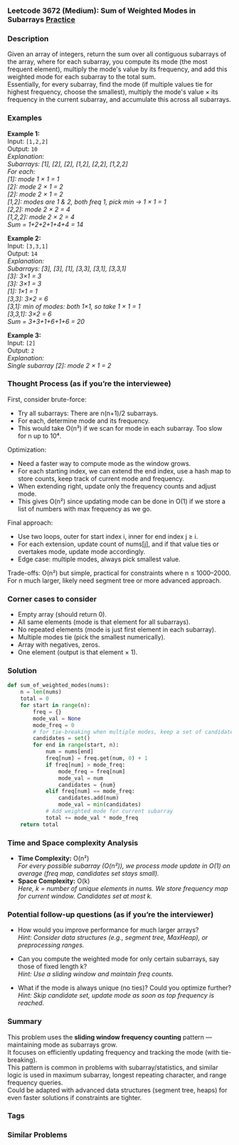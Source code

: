 ### Leetcode 3672 (Medium): Sum of Weighted Modes in Subarrays [Practice](https://leetcode.com/problems/sum-of-weighted-modes-in-subarrays)

### Description  
Given an array of integers, return the sum over all contiguous subarrays of the array, where for each subarray, you compute its mode (the most frequent element), multiply the mode's value by its frequency, and add this weighted mode for each subarray to the total sum.  
Essentially, for every subarray, find the mode (if multiple values tie for highest frequency, choose the smallest), multiply the mode's value × its frequency in the current subarray, and accumulate this across all subarrays.

### Examples  

**Example 1:**  
Input: `[1,2,2]`  
Output: `10`  
*Explanation:  
Subarrays: [1], [2], [2], [1,2], [2,2], [1,2,2]  
For each:  
[1]: mode 1 × 1 = 1  
[2]: mode 2 × 1 = 2  
[2]: mode 2 × 1 = 2  
[1,2]: modes are 1 & 2, both freq 1, pick min → 1 × 1 = 1  
[2,2]: mode 2 × 2 = 4  
[1,2,2]: mode 2 × 2 = 4  
Sum = 1+2+2+1+4+4 = 14*

**Example 2:**  
Input: `[3,3,1]`  
Output: `14`  
*Explanation:  
Subarrays: [3], [3], [1], [3,3], [3,1], [3,3,1]  
[3]: 3×1 = 3  
[3]: 3×1 = 3  
[1]: 1×1 = 1  
[3,3]: 3×2 = 6  
[3,1]: min of modes: both 1×1, so take 1 × 1 = 1  
[3,3,1]: 3×2 = 6  
Sum = 3+3+1+6+1+6 = 20*

**Example 3:**  
Input: `[2]`  
Output: `2`  
*Explanation:  
Single subarray [2]: mode 2 × 1 = 2*


### Thought Process (as if you’re the interviewee)  
First, consider brute-force:  
- Try all subarrays: There are n(n+1)/2 subarrays.  
- For each, determine mode and its frequency.  
- This would take O(n³) if we scan for mode in each subarray. Too slow for n up to 10⁴.

Optimization:  
- Need a faster way to compute mode as the window grows.  
- For each starting index, we can extend the end index, use a hash map to store counts, keep track of current mode and frequency.  
- When extending right, update only the frequency counts and adjust mode.  
- This gives O(n²) since updating mode can be done in O(1) if we store a list of numbers with max frequency as we go.

Final approach:  
- Use two loops, outer for start index i, inner for end index j ≥ i.  
- For each extension, update count of nums[j], and if that value ties or overtakes mode, update mode accordingly.
- Edge case: multiple modes, always pick smallest value.

Trade-offs: O(n²) but simple, practical for constraints where n ≤ 1000–2000. For n much larger, likely need segment tree or more advanced approach.

### Corner cases to consider  
- Empty array (should return 0).
- All same elements (mode is that element for all subarrays).
- No repeated elements (mode is just first element in each subarray).
- Multiple modes tie (pick the smallest numerically).
- Array with negatives, zeros.
- One element (output is that element × 1).

### Solution

```python
def sum_of_weighted_modes(nums):
    n = len(nums)
    total = 0
    for start in range(n):
        freq = {}
        mode_val = None
        mode_freq = 0
        # for tie-breaking when multiple modes, keep a set of candidates
        candidates = set()
        for end in range(start, n):
            num = nums[end]
            freq[num] = freq.get(num, 0) + 1
            if freq[num] > mode_freq:
                mode_freq = freq[num]
                mode_val = num
                candidates = {num}
            elif freq[num] == mode_freq:
                candidates.add(num)
                mode_val = min(candidates)
            # Add weighted mode for current subarray
            total += mode_val * mode_freq
    return total
```

### Time and Space complexity Analysis  

- **Time Complexity:** O(n²)  
    *For every possible subarray (O(n²)), we process mode update in O(1) on average (freq map, candidates set stays small).*
- **Space Complexity:** O(k)  
    *Here, k = number of unique elements in nums. We store frequency map for current window. Candidates set at most k.*

### Potential follow-up questions (as if you’re the interviewer)  

- How would you improve performance for much larger arrays?  
  *Hint: Consider data structures (e.g., segment tree, MaxHeap), or preprocessing ranges.*

- Can you compute the weighted mode for only certain subarrays, say those of fixed length k?  
  *Hint: Use a sliding window and maintain freq counts.*

- What if the mode is always unique (no ties)? Could you optimize further?  
  *Hint: Skip candidate set, update mode as soon as top frequency is reached.*

### Summary
This problem uses the **sliding window frequency counting** pattern — maintaining mode as subarrays grow.  
It focuses on efficiently updating frequency and tracking the mode (with tie-breaking).  
This pattern is common in problems with subarray/statistics, and similar logic is used in maximum subarray, longest repeating character, and range frequency queries.  
Could be adapted with advanced data structures (segment tree, heaps) for even faster solutions if constraints are tighter.

### Tags

### Similar Problems
